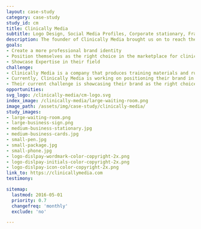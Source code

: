 ```yaml
---
layout: case-study
category: case-study
study_id: cm
title: Clinically Media
subtitle: Logo Design, Social Media Profiles, Corporate stationary, Framework and Wayfinding
description: The founder of Clinically Media brought us on to reach their goal of repositioning themselves as the right choice within their market.
goals:
- Create a more professional brand identity
- Position themselves as the right choice in the marketplace for clinical research trials
- Showcase Expertise in their field
challenge:
- Clinically Media is a company that produces training materials and run recruitment campaigns for clinical research trials.
- Currently, Clinically Media is working on positioning their brand in order to be in the running with their competition.
- Their current challenge is showcasing their brand as the right choice to Medical directors or VPs of clinical operations in order to provide a very thought out and focused service to smaller biotechs and startups who are making a difference in the world.
opportunities:
svg_logo: /clinically-media/cm-logo.svg
index_image: /clinically-media/large-waiting-room.png
image_path: /assets/img/case-study/clinically-media/
study_images:
- large-waiting-room.png
- large-business-sign.png
- medium-business-stationary.jpg
- medium-business-cards.jpg
- small-pen.jpg
- small-package.jpg
- small-phone.jpg
- logo-dislpay-wordmark-color-copyright-2x.png
- logo-dislpay-initials-color-copyright-2x.png
- logo-dislpay-icon-color-copyright-2x.png
link_to: https://clinicallymedia.com
testimony:

sitemap:
  lastmod: 2016-05-01
  priority: 0.7
  changefreq: 'monthly'
  exclude: 'no'

---
```

